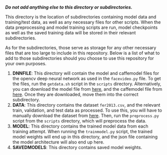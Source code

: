 ***Do not add anything else to this directory or subdirectories.***

This directory is the location of subdirectories containing model data and training/test data, as 
well as any necessary files for other scripts. When the data preprocessing and model training scripts are run, model checkpoints as well as the 
saved training data will be stored in their relevant subdirectories. 

As for the subdirectories, those serve as storage for any other necessary files that are
too large to include in this repository. Below is a list of what to add to those subdirectories
should you choose to use this repository for your own purposes. 

1. **DNNFILE**: This directory will contain the model and caffemodel files for the opencv deep neural network as
used in the `facevideo.py` file. To get the files, run the `getdata.sh` script in the `scripts` directory.
Alternatively, you can download the model file from 
[here](https://github.com/opencv/opencv/blob/master/samples/dnn/face_detector/deploy.prototxt), 
and the caffemodel file from [here](https://raw.githubusercontent.com/opencv/opencv_3rdparty/dnn_samples_face_detector_20180205_fp16/res10_300x300_ssd_iter_140000_fp16.caffemodel).
Once they are downloaded, move them into the correct subdirectory. 
2. **DATA**: This directory contains the dataset `fer2013.csv`,  and the relevant train, validation, and test data as 
processed. To use this, you will have to manually download the dataset from [here](https://www.kaggle.com/deadskull7/fer2013).
Then, run the `preprocess.py` script from the `scripts` directory, which will preprocess the data.
3. **MODEL**: This directory contains the trained model data from each training attempt. When running the `trainmodel.py` script,
the trained model weights will end up in this directory, and the json file containing the model architecture will also end up here.
4. **SAVEDMODELS**: This directory contains saved model weights.

